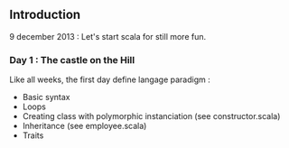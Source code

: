 ## Introduction

9 december 2013 : Let's start scala for still more fun.

### Day 1 : The castle on the Hill

Like all weeks, the first day define langage paradigm :
* Basic syntax
* Loops
* Creating class with polymorphic instanciation (see constructor.scala)
* Inheritance (see employee.scala)
* Traits





